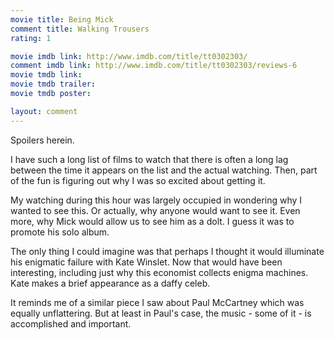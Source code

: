 ```yaml
---
movie title: Being Mick
comment title: Walking Trousers
rating: 1

movie imdb link: http://www.imdb.com/title/tt0302303/
comment imdb link: http://www.imdb.com/title/tt0302303/reviews-6
movie tmdb link: 
movie tmdb trailer: 
movie tmdb poster: 

layout: comment
---
```


Spoilers herein.

I have such a long list of films to watch that there is often a long lag between the time it appears on the list and the actual watching. Then, part of the fun is figuring out why I was so excited about getting it.

My watching during this hour was largely occupied in wondering why I wanted to see this. Or actually, why anyone would want to see it. Even more, why Mick would allow us to see him as a dolt. I guess it was to promote his solo album.

The only thing I could imagine was that perhaps I thought it would illuminate his enigmatic failure with Kate Winslet. Now that would have been interesting, including just why this economist collects enigma machines. Kate makes a brief appearance as a daffy celeb.

It reminds me of a similar piece I saw about Paul McCartney which was equally unflattering. But at least in Paul's case, the music - some of it - is accomplished and important.